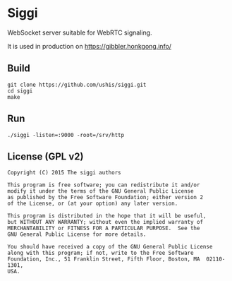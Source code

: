 # Siggi

WebSocket server suitable for WebRTC signaling.

It is used in production on https://gibbler.honkgong.info/

## Build

```
git clone https://github.com/ushis/siggi.git
cd siggi
make
```

## Run

```
./siggi -listen=:9000 -root=/srv/http
```

## License (GPL v2)

```
Copyright (C) 2015 The siggi authors

This program is free software; you can redistribute it and/or
modify it under the terms of the GNU General Public License
as published by the Free Software Foundation; either version 2
of the License, or (at your option) any later version.

This program is distributed in the hope that it will be useful,
but WITHOUT ANY WARRANTY; without even the implied warranty of
MERCHANTABILITY or FITNESS FOR A PARTICULAR PURPOSE.  See the
GNU General Public License for more details.

You should have received a copy of the GNU General Public License
along with this program; if not, write to the Free Software
Foundation, Inc., 51 Franklin Street, Fifth Floor, Boston, MA  02110-1301,
USA.
```
